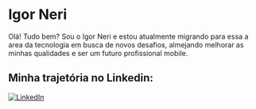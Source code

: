 # Igor Neri
Olá! Tudo bem? Sou o Igor Neri e estou atualmente migrando para essa a area da tecnologia em busca de novos desafios, almejando melhorar as minhas qualidades e ser um futuro profissional mobile.

## Minha trajetória no Linkedin:
[![LinkedIn](https://img.shields.io/badge/LinkedIn-000?style=for-the-badge&logo=linkedin&logoColor=0E76A8)](https://www.linkedin.com/in/igor-neri-de-souza-bb4851170?)


